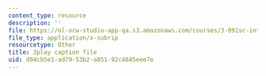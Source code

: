 ```yaml
---
content_type: resource
description: ''
file: https://ol-ocw-studio-app-qa.s3.amazonaws.com/courses/3-091sc-introduction-to-solid-state-chemistry-fall-2010/d94cb5e1ad7953b2a85192c4845eee7e_yg4M2xmY4bs.vtt
file_type: application/x-subrip
resourcetype: Other
title: 3play caption file
uid: d94cb5e1-ad79-53b2-a851-92c4845eee7e
---
```

